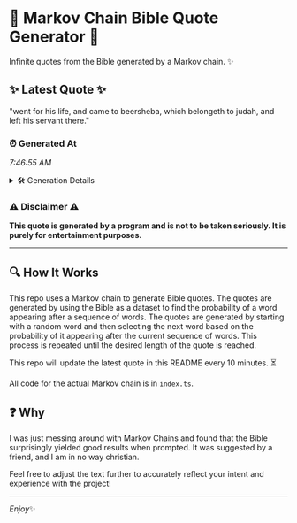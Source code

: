 # 📖 Markov Chain Bible Quote Generator 📖

Infinite quotes from the Bible generated by a Markov chain. ✨

## ✨ Latest Quote ✨
"went for his life, and came to beersheba, which belongeth to judah, and left his servant there."

### ⏰ Generated At
*7:46:55 AM*

<details>
    <summary>🛠️ Generation Details</summary>
    <p>
        <strong>🌱 Seed:</strong> went<br>
        <strong>🔄 Iterations:</strong> 16<br>
        <strong>📜 Context History:</strong><br>[ went ]: for<br>[ went, for ]: his<br>[ went, for, his ]: life,<br>[ went, for, his, life, ]: and<br>[ went, for, his, life,, and ]: came<br>[ went, for, his, life,, and, came ]: to<br>[ for, his, life,, and, came, to ]: beersheba,<br>[ his, life,, and, came, to, beersheba, ]: which<br>[ life,, and, came, to, beersheba,, which ]: belongeth<br>[ and, came, to, beersheba,, which, belongeth ]: to<br>[ came, to, beersheba,, which, belongeth, to ]: judah,<br>[ to, beersheba,, which, belongeth, to, judah, ]: and<br>[ beersheba,, which, belongeth, to, judah,, and ]: left<br>[ which, belongeth, to, judah,, and, left ]: his<br>[ belongeth, to, judah,, and, left, his ]: servant<br>[ to, judah,, and, left, his, servant ]: there.<br>
    </p>
</details>

### ⚠️ Disclaimer ⚠️
**This quote is generated by a program and is not to be taken seriously. It is purely for entertainment purposes.**

---

## 🔍 How It Works

This repo uses a Markov chain to generate Bible quotes. The quotes are generated by using the Bible as a dataset to find the probability of a word appearing after a sequence of words. The quotes are generated by starting with a random word and then selecting the next word based on the probability of it appearing after the current sequence of words. This process is repeated until the desired length of the quote is reached.

This repo will update the latest quote in this README every 10 minutes. ⏳

All code for the actual Markov chain is in `index.ts`.

## ❓ Why

I was just messing around with Markov Chains and found that the Bible surprisingly yielded good results when prompted. 
It was suggested by a friend, and I am in no way christian.

Feel free to adjust the text further to accurately reflect your intent and experience with the project!

---

*Enjoy*✨
